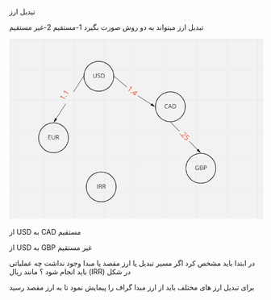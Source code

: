 تیدبل ارز

 تبدیل ارز میتواند به   دو روش صورت بگیرد  1-مستقیم 2-غیر مستقیم

![GitHub Logo](/Images/Untitled.png)


از USD  به CAD   مستقیم

از USD  به GBP   غیر مستقیم



در ابتدا باید مشخص کرد اگر مسیر تبدیل یا ارز مقصد یا مبدا وجود نداشت چه عملیاتی باید انجام شود ؟
مانند ریال (IRR) در شکل 


برای تبدیل  ارز های مختلف باید از ارز مبدا گراف را پیمایش نمود تا به ارز مقصد رسید
